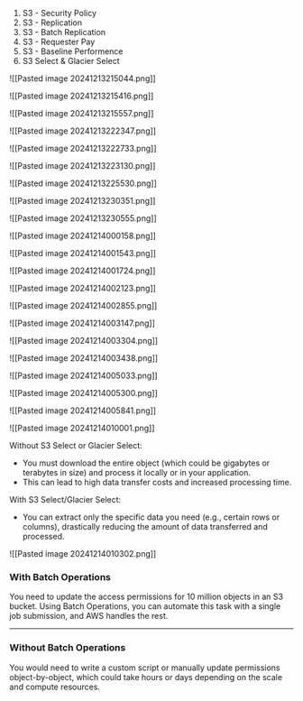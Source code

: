 
1. S3 - Security Policy
2. S3 - Replication
3. S3 - Batch Replication
4. S3 - Requester Pay
5. S3 - Baseline Performence
6. S3 Select & Glacier Select


![[Pasted image 20241213215044.png]]


![[Pasted image 20241213215416.png]]


![[Pasted image 20241213215557.png]]

![[Pasted image 20241213222347.png]]


![[Pasted image 20241213222733.png]]

![[Pasted image 20241213223130.png]]


![[Pasted image 20241213225530.png]]

![[Pasted image 20241213230351.png]]


![[Pasted image 20241213230555.png]]

![[Pasted image 20241214000158.png]]

![[Pasted image 20241214001543.png]]


![[Pasted image 20241214001724.png]]


![[Pasted image 20241214002123.png]]



![[Pasted image 20241214002855.png]]



![[Pasted image 20241214003147.png]]

![[Pasted image 20241214003304.png]]



![[Pasted image 20241214003438.png]]



![[Pasted image 20241214005033.png]]



![[Pasted image 20241214005300.png]]



![[Pasted image 20241214005841.png]]



![[Pasted image 20241214010001.png]]


Without S3 Select or Glacier Select:

- You must download the entire object (which could be gigabytes or terabytes in size) and process it locally or in your application.
- This can lead to high data transfer costs and increased processing time.

With S3 Select/Glacier Select:

- You can extract only the specific data you need (e.g., certain rows or columns), drastically reducing the amount of data transferred and processed.


![[Pasted image 20241214010302.png]]



### **With Batch Operations**

You need to update the access permissions for 10 million objects in an S3 bucket. Using Batch Operations, you can automate this task with a single job submission, and AWS handles the rest.

---

### **Without Batch Operations**

You would need to write a custom script or manually update permissions object-by-object, which could take hours or days depending on the scale and compute resources.